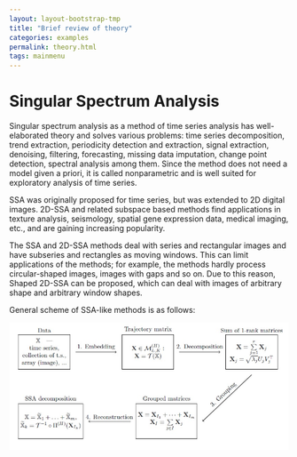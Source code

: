 ```yaml
---
layout: layout-bootstrap-tmp
title: "Brief review of theory"
categories: examples
permalink: theory.html
tags: mainmenu
---
```


#  Singular Spectrum Analysis
Singular spectrum analysis as a method of time series analysis has
well-elaborated theory and solves various problems: time series decomposition,
trend extraction, periodicity detection and extraction, signal extraction,
denoising, filtering, forecasting, missing data imputation, change point
detection, spectral analysis among them.
Since the method does not need a model given a priori, it is called
nonparametric and is well suited for exploratory analysis of time series.

SSA was originally proposed for time series, but was extended to 2D digital images. 2D-SSA and related subspace based methods find applications in texture analysis, seismology, spatial gene expression data, medical imaging, etc., and are gaining increasing popularity.

The SSA and 2D-SSA methods deal with series and rectangular images and have subseries and rectangles as moving windows.
This can limit applications of the methods; for example, the methods hardly process  circular-shaped images,
images with gaps and so on. Due to this reason, Shaped 2D-SSA
can be proposed, which can deal with images of arbitrary shape and arbitrary window shapes.

General scheme of SSA-like methods is as follows: 

![Scheme of SSA-like methods](scheme.jpg)
